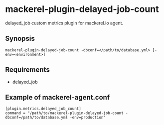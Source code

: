 mackerel-plugin-delayed-job-count
====

delayed\_job custom metrics plugin for mackerel.io agent.

## Synopsis

```
mackerel-plugin-delayed-job-count -dbconf=</path/to/database.yml> [-env=<environment>]
```

## Requirements

- [delayed_job](https://rubygems.org/gems/delayed_job)

## Example of mackerel-agent.conf

```
[plugin.metrics.delayed_job_count]
command = "/path/to/mackerel-plugin-delayed-job-count -dbconf=/path/to/database.yml -env=production"
```
